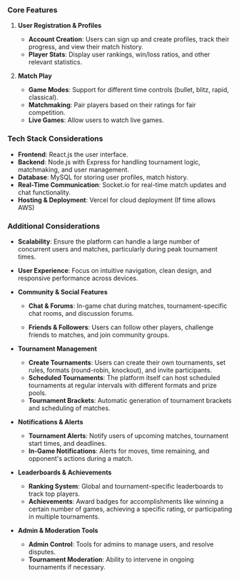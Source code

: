 ### **Core Features**

1. **User Registration & Profiles**

   - **Account Creation**: Users can sign up and create profiles, track their progress, and view their match history.
   - **Player Stats**: Display user rankings, win/loss ratios, and other relevant statistics.

2. **Match Play**
   - **Game Modes**: Support for different time controls (bullet, blitz, rapid, classical).
   - **Matchmaking**: Pair players based on their ratings for fair competition.
   - **Live Games**: Allow users to watch live games.

### **Tech Stack Considerations**

- **Frontend**: React.js the user interface.
- **Backend**: Node.js with Express for handling tournament logic, matchmaking, and user management.
- **Database**: MySQL for storing user profiles, match history.
- **Real-Time Communication**: Socket.io for real-time match updates and chat functionality.
- **Hosting & Deployment**: Vercel for cloud deployment (If time allows AWS)

### **Additional Considerations**

- **Scalability**: Ensure the platform can handle a large number of concurrent users and matches, particularly during peak tournament times.

- **User Experience**: Focus on intuitive navigation, clean design, and responsive performance across devices.

- **Community & Social Features**

  - **Chat & Forums**: In-game chat during matches, tournament-specific chat rooms, and discussion forums.

  - **Friends & Followers**: Users can follow other players, challenge friends to matches, and join community groups.

- **Tournament Management**

  - **Create Tournaments**: Users can create their own tournaments, set rules, formats (round-robin, knockout), and invite participants.
  - **Scheduled Tournaments**: The platform itself can host scheduled tournaments at regular intervals with different formats and prize pools.
  - **Tournament Brackets**: Automatic generation of tournament brackets and scheduling of matches.

- **Notifications & Alerts**

  - **Tournament Alerts**: Notify users of upcoming matches, tournament start times, and deadlines.
  - **In-Game Notifications**: Alerts for moves, time remaining, and opponent's actions during a match.

- **Leaderboards & Achievements**

  - **Ranking System**: Global and tournament-specific leaderboards to track top players.
  - **Achievements**: Award badges for accomplishments like winning a certain number of games, achieving a specific rating, or participating in multiple tournaments.

- **Admin & Moderation Tools**
  - **Admin Control**: Tools for admins to manage users, and resolve disputes.
  - **Tournament Moderation**: Ability to intervene in ongoing tournaments if necessary.
